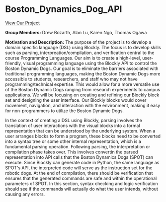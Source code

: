 # Boston_Dynamics_Dog_API

[View Our Project](https://alu454.github.io/BlocklySpot/src/design-blocks.html)

**Group Members:**
Drew Bozarth, Alan Lu, Karen Ngo, Thomas Ogawa

**Motivation and Description:**
The purpose of the project is to develop a domain specific language (DSL) using Blockly. The focus is to develop skills such as parsing, interpreation/compilation, and verification central to the course Programming Languages. Our aim is to create a high-level, user-friendly, visual programming language using the Blockly API to control the Boston Dynamic Dogs. Our goal is to eliminate the barriers associated with traditional programming languages, making the Boston Dynamic Dogs more accessible to students, researchers, and staff who may not have programming/technical expertise. This would allow for a more versatile use of the Boston Dynamic Dogs ranging from research experiments to campus applications. We will be focusing on creating and refining our Blockly block set and designing the user interface. Our Blockly blocks would cover movement, navigation, and interaction with the environment, making it easy for non-programmers to utilize the Boston Dynamic Dogs.

In the context of creating a DSL using Blockly, parsing involves the translation of user interactions with the visual blocks into a formal representation that can be understood by the underlying system. When a user arranges blocks to form a program, these blocks need to be converted into a syntax tree or some other internal representation, which is a fundamental parsing operation. Following parsing, the interpretation or compilation phase takes over. This involves convertin the parsed representation into API calls that the Boston Dynamics Dogs (SPOT) can execute. Since Blockly can generate code in Python, the same language as SPOT's API, the interpreted code will serve as the instruction set for the robotic dogs. At the end of compilation, there should be verification that ensures that the generated commands are safe and within the operational parameters of SPOT. In this section, syntax checking and logic verification should see if the commands will actually do what the user intends, without causing any errors.
